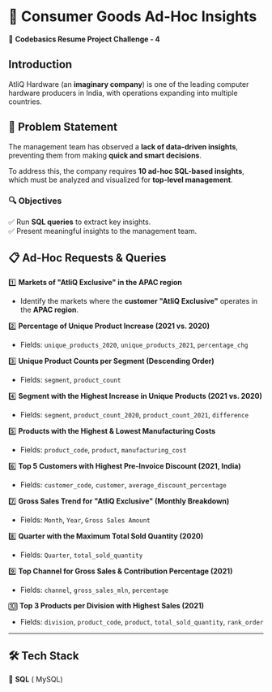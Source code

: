 # 📄 Consumer Goods Ad-Hoc Insights  
🚀 **Codebasics Resume Project Challenge - 4**  

##  Introduction  
AtliQ Hardware (an **imaginary company**) is one of the leading computer hardware producers in India, with operations expanding into multiple countries.  

## 📑 Problem Statement  
The management team has observed a **lack of data-driven insights**, preventing them from making **quick and smart decisions**.  

To address this, the company requires **10 ad-hoc SQL-based insights**, which must be analyzed and visualized for **top-level management**.  

### 🔍 Objectives  
✅ Run **SQL queries** to extract key insights.   
✅ Present meaningful insights to the management team.  

## 📋 Ad-Hoc Requests & Queries  

1️⃣ **Markets of "AtliQ Exclusive" in the APAC region**  
   - Identify the markets where the **customer "AtliQ Exclusive"** operates in the **APAC region**.  

2️⃣ **Percentage of Unique Product Increase (2021 vs. 2020)**  
   - Fields: `unique_products_2020`, `unique_products_2021`, `percentage_chg`  

3️⃣ **Unique Product Counts per Segment (Descending Order)**  
   - Fields: `segment`, `product_count`  

4️⃣ **Segment with the Highest Increase in Unique Products (2021 vs. 2020)**  
   - Fields: `segment`, `product_count_2020`, `product_count_2021`, `difference`  

5️⃣ **Products with the Highest & Lowest Manufacturing Costs**  
   - Fields: `product_code`, `product`, `manufacturing_cost`  

6️⃣ **Top 5 Customers with Highest Pre-Invoice Discount (2021, India)**  
   - Fields: `customer_code`, `customer`, `average_discount_percentage`  

7️⃣ **Gross Sales Trend for "AtliQ Exclusive" (Monthly Breakdown)**  
   - Fields: `Month`, `Year`, `Gross Sales Amount`  

8️⃣ **Quarter with the Maximum Total Sold Quantity (2020)**  
   - Fields: `Quarter`, `total_sold_quantity`  

9️⃣ **Top Channel for Gross Sales & Contribution Percentage (2021)**  
   - Fields: `channel`, `gross_sales_mln`, `percentage`  

🔟 **Top 3 Products per Division with Highest Sales (2021)**  
   - Fields: `division`, `product_code`, `product`, `total_sold_quantity`, `rank_order`  

---

## 🛠 Tech Stack  
🔹 **SQL** ( MySQL)  
  
